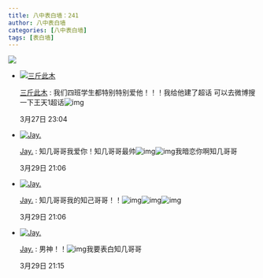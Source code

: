 ```yaml
---
title: 八中表白墙：241
author: 八中表白墙
categories: [八中表白墙]
tags: [表白墙]
---
```


![](https://img.urlnode.com/file/0ff64d4c5b018eed66889.jpg)

- [![三斤此木](http://qlogo4.store.qq.com/qzone/2733049927/2733049927/30?1665500300)](http://user.qzone.qq.com/2733049927)

  [三斤此木](http://user.qzone.qq.com/2733049927) : 我们四班学生都特别特别爱他！！！我给他建了超话 可以去微博搜一下王天1超话![img](http://qzonestyle.gtimg.cn/qzone/em/e10298.gif)

  3月27日 23:04

- [![Jay.](http://qlogo1.store.qq.com/qzone/2654467416/2654467416/30?1668921304)](http://user.qzone.qq.com/2654467416)

  [Jay.](http://user.qzone.qq.com/2654467416) : 知几哥哥我爱你！知几哥哥最帅![img](http://qzonestyle.gtimg.cn/qzone/em/e102.png)![img](http://qzonestyle.gtimg.cn/qzone/em/e102.png)我暗恋你啊知几哥哥

  3月29日 21:06

- [![Jay.](http://qlogo1.store.qq.com/qzone/2654467416/2654467416/30?1668921304)](http://user.qzone.qq.com/2654467416)

  [Jay.](http://user.qzone.qq.com/2654467416) : 知几哥哥我的知己哥哥！！![img](http://qzonestyle.gtimg.cn/qzone/em/e102.png)![img](http://qzonestyle.gtimg.cn/qzone/em/e102.png)![img](http://qzonestyle.gtimg.cn/qzone/em/e102.png)

  3月29日 21:06

- [![Jay.](http://qlogo1.store.qq.com/qzone/2654467416/2654467416/30?1668921304)](http://user.qzone.qq.com/2654467416)

  [Jay.](http://user.qzone.qq.com/2654467416) : 男神！！![img](http://qzonestyle.gtimg.cn/qzone/em/e102.png)我要表白知几哥哥

  3月29日 21:15